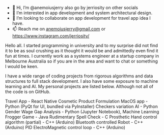 - 👋 Hi, I’m @anemoiusjerry also go by jerriosity on other socials
- 👀 I’m interested in app development and system architectural design.
- 💞️ I’m looking to collaborate on app development for travel app idea I have.
- 📫 Reach me on anemoiusjerry@gmail.com or https://www.instagram.com/jerriosity/

Hello all. I started programming in university and to my surprise did not find it to be as soul crushing as it thought
it would be and admittedly even find it fun at times. I currently work as a systems engineer at a startup company in
Melbourne Australia so if you are in the area and want to chat or something I would be keen.

I have a wide range of coding projects from rigorous algorithms and data structures to full stack development. I also have
some exposure to machine learning and AI. My personal projects are listed below. Although not all of the code is on GitHub.

Travel App - React Native
Cosmetic Product Formulation MacOS app - Python (PyQt for UI, bundled via PyInstaller)
Checkers variation AI - Python
Gender Wage Gap Analysis - Python (Jupyter Notebook), Machine Learning
Frogger Game - Java
Rudimentary Spell Check - C
Prosthetic Hand control algorithm (partial) - C++ (Arduino)
Bluetooth controlled Robot - C++ (Arduino)
PID ElectroMagnetic control loop - C++ (Arduino)

